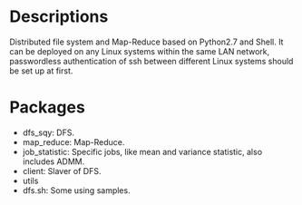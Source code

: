 # Descriptions
Distributed file system and Map-Reduce based on Python2.7 and Shell.
It can be deployed on any Linux systems within the same LAN network, passwordless authentication of ssh between different Linux systems should be set up at first.

# Packages
* dfs_sqy: DFS.
* map_reduce: Map-Reduce.
* job_statistic: Specific jobs, like mean and variance statistic, also includes ADMM.
* client: Slaver of DFS.
* utils 
* dfs.sh: Some using samples.


